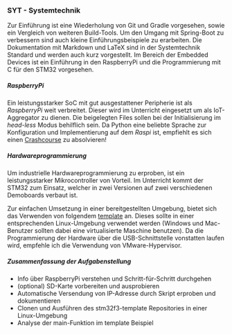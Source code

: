 ### SYT - Systemtechnik
Zur Einführung ist eine Wiederholung von Git und Gradle vorgesehen, sowie ein Vergleich von weiteren Build-Tools. Um den Umgang mit Spring-Boot zu verbessern sind auch kleine Einführungsbeispiele zu erarbeiten. Die Dokumentation mit Markdown und LaTeX sind in der Systemtechnik Standard und werden auch kurz vorgestellt. Im Bereich der Embedded Devices ist ein Einführung in den RaspberryPi und die Programmierung mit C für den STM32 vorgesehen.

##### RaspberryPi
Ein leistungsstarker SoC mit gut ausgestattener Peripherie ist als *RaspberryPi* weit verbreitet. Dieser wird im Unterricht eingesetzt um als IoT-Aggregator zu dienen.
Die beigelegten Files sollen bei der Initialisierung im *head-less* Modus behilflich sein. Da Python eine beliebte Sprache zur Konfiguration und Implementierung auf dem *Raspi* ist, empfiehlt es sich einen [Crashcourse](https://www.codecademy.com/catalog/language/python) zu absolvieren!

##### Hardwareprogrammierung
Um industrielle Hardwareprogrammierung zu erproben, ist ein leistungsstarker Mikrocontroller von Vorteil. Im Unterricht kommt der STM32 zum Einsatz, welcher in zwei Versionen auf zwei verschiedenen Demoboards verbaut ist.

Zur einfachen Umsetzung in einer bereitgestellten Umgebung, bietet sich das Verwenden von folgendem [template](https://github.com/mborko/stm32f3-template) an. Dieses sollte in einer entsprechenden Linux-Umgebung verwendet werden (Windows und Mac-Benutzer sollten dabei eine virtualisierte Maschine benutzen). Da die Programmierung der Hardware über die USB-Schnittstelle vonstatten laufen wird, empfehle ich die Verwendung von VMware-Hypervisor.

##### Zusammenfassung der Aufgabenstellung
* Info über RaspberryPi verstehen und Schritt-für-Schritt durchgehen
* (optional) SD-Karte vorbereiten und ausprobieren
* Automatische Versendung von IP-Adresse durch Skript erproben und dokumentieren
* Clonen und Ausführen des stm32f3-template Repositories in einer Linux-Umgebung
* Analyse der main-Funktion im template Beispiel